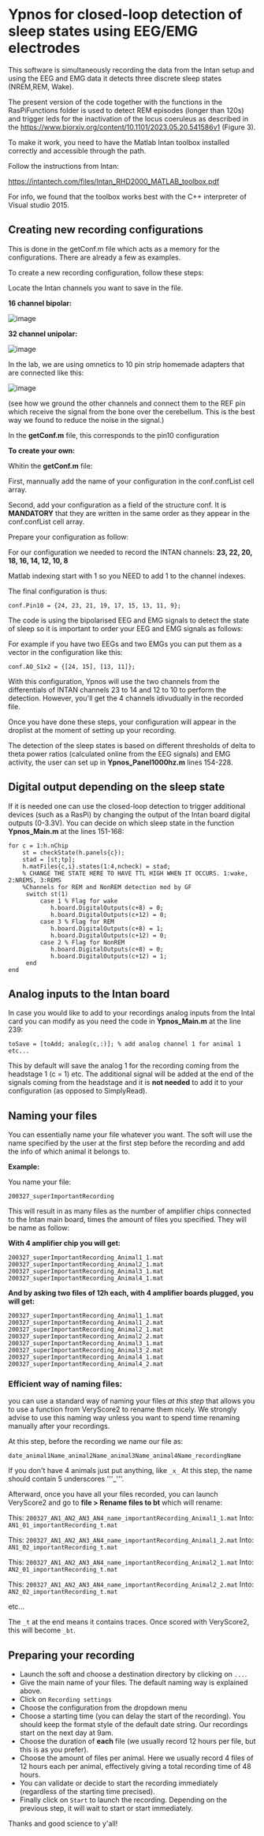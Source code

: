 # Ypnos for closed-loop detection of sleep states using EEG/EMG electrodes

This software is simultaneously recording the data from the Intan setup and using the EEG and EMG data it detects three discrete sleep states (NREM,REM, Wake).

The present version of the code together with the functions in the RasPiFunctions folder is used to detect REM episodes (longer than 120s) and trigger leds for the inactivation of the locus coeruleus as described in the 
https://www.biorxiv.org/content/10.1101/2023.05.20.541586v1 (Figure 3).

To make it work, you need to have the Matlab Intan toolbox installed correctly and accessible through the path.

Follow the instructions from Intan:

https://intantech.com/files/Intan_RHD2000_MATLAB_toolbox.pdf

For info, we found that the toolbox works best with the C++ interpreter of Visual studio 2015.


## Creating new recording configurations

This is done in the getConf.m file which acts as a memory for the configurations. There are already a few as examples.

To create a new recording configuration, follow these steps:

Locate the Intan channels you want to save in the file.

**16 channel bipolar:**

![image](https://user-images.githubusercontent.com/58259490/132471190-23b98caa-3847-404d-b8d7-799f43b01e23.png)

**32 channel unipolar:**

![image](https://user-images.githubusercontent.com/58259490/132471297-f16f5c7e-35bd-4d35-b9e0-3679d4d30373.png)

In the lab, we are using omnetics to 10 pin strip homemade adapters that are connected like this:

![image](https://user-images.githubusercontent.com/58259490/132471747-7655dc29-859c-4976-976a-c1a60160c2dc.png)

(see how we ground the other channels and connect them to the REF pin which receive the signal from the bone over the cerebellum.
This is the best way we found to reduce the noise in the signal.)


In the **getConf.m** file, this corresponds to the pin10 configuration

**To create your own:**

Whitin the **getConf.m** file:

First, mannually add the name of your configuration in the conf.confList cell array.

Second, add your configuration as a field of the structure conf. It is **MANDATORY** that they are written in the same order as they appear
in the conf.confList cell array.

Prepare your configuration as follow:

For our configuration we needed to record the INTAN channels: **23, 22, 20, 18, 16, 14, 12, 10, 8**

Matlab indexing start with 1 so you NEED to add 1 to the channel indexes.

The final configuration is thus:
```
conf.Pin10 = {24, 23, 21, 19, 17, 15, 13, 11, 9};
```
The code is using the bipolarised EEG and EMG signals to detect the state of sleep so it is important to order your EEG and EMG signals as follows:

For example if you have two EEGs and two EMGs you can put them as a vector in the configuration like this:

```
conf.AO_S1x2 = {[24, 15], [13, 11]};
```

With this configuration, Ypnos will use the two channels from the differentials of INTAN channels 23 to 14 and 12 to 10 to perform the detection. However, you'll 
get the 4 channels idivudually in the recorded file.

Once you have done these steps, your configuration will appear in the droplist at the moment of setting up your recording.

The detection of the sleep states is based on different thresholds of delta to theta power ratios (calculated online from the EEG signals) and EMG activity, the user can set up in **Ypnos_Panel1000hz.m** lines 154-228.

## Digital output depending on the sleep state

If it is needed one can use the closed-loop detection to trigger additional devices (such as a RasPi) by changing the output of the Intan board digital outputs (0-3.3V). You can decide on which sleep state in the function **Ypnos_Main.m** at the lines 151-168:

```
for c = 1:h.nChip
	st = checkState(h.panels{c});
	stad = [st;tp];
	h.matFiles{c,i}.states(1:4,ncheck) = stad;
	% CHANGE THE STATE HERE TO HAVE TTL HIGH WHEN IT OCCURS. 1:wake, 2:NREMS, 3:REMS
	%Channels for REM and NonREM detection mod by GF   
	 switch st(1)
		 case 1 % Flag for wake
			h.board.DigitalOutputs(c+8) = 0;
			h.board.DigitalOutputs(c+12) = 0;  
		 case 3 % Flag for REM
			h.board.DigitalOutputs(c+8) = 1;
			h.board.DigitalOutputs(c+12) = 0;
		 case 2 % Flag for NonREM
			h.board.DigitalOutputs(c+8) = 0;
			h.board.DigitalOutputs(c+12) = 1;      
	 end
end
```
## Analog inputs to the Intan board 

In case you would like to add to your recordings analog inputs from the Intal card you can modify as you need the code in **Ypnos_Main.m** at the line 239:

```
toSave = [toAdd; analog(c,:)]; % add analog channel 1 for animal 1 etc...

```

This by default will save the analog 1 for the recording coming from the headstage 1 (c = 1) etc. The additional signal will be added at the end of the signals coming from the headstage and it is **not needed** to add it to your configuration (as opposed to SimplyRead).

## Naming your files
You can essentially name your file whatever you want. The soft will use the name specified by the user at the first step before the recording and add the info of which animal it belongs to.

**Example:**

You name your file: 
```
200327_superImportantRecording
```

This will result in as many files as the number of amplifier chips connected to the Intan main board, times the amount of files you specified. They will be name as follow:

**With 4 amplifier chip you will get:**
```
200327_superImportantRecording_Animal1_1.mat
200327_superImportantRecording_Animal2_1.mat
200327_superImportantRecording_Animal3_1.mat
200327_superImportantRecording_Animal4_1.mat
```

**And by asking two files of 12h each, with 4 amplifier boards plugged, you will get:**
```
200327_superImportantRecording_Animal1_1.mat
200327_superImportantRecording_Animal1_2.mat
200327_superImportantRecording_Animal2_1.mat
200327_superImportantRecording_Animal2_2.mat
200327_superImportantRecording_Animal3_1.mat
200327_superImportantRecording_Animal3_2.mat
200327_superImportantRecording_Animal4_1.mat
200327_superImportantRecording_Animal4_2.mat
```

### Efficient way of naming files:
you can use a standard way of naming your files *at this step* that allows you to use a function from VeryScore2 to rename them nicely. We strongly advise to use this naming way unless you want to spend time renaming manually after your recordings.

At this step, before the recording we name our file as:

```
date_animal1Name_animal2Name_animal3Name_animal4Name_recordingName
```

If you don't have 4 animals just put anything, like ```_x_``` At this step, the name should contain 5 underscores '''_'''.

Afterward, once you have all your files recorded, you can launch VeryScore2 and go to **file > Rename files to bt** which will rename:

This: ```200327_AN1_AN2_AN3_AN4_name_importantRecording_Animal1_1.mat```
Into: ```AN1_01_importantRecording_t.mat```

This: ```200327_AN1_AN2_AN3_AN4_name_importantRecording_Animal1_2.mat```
Into: ```AN1_02_importantRecording_t.mat```

This: ```200327_AN1_AN2_AN3_AN4_name_importantRecording_Animal2_1.mat```
Into: ```AN2_01_importantRecording_t.mat```

This: ```200327_AN1_AN2_AN3_AN4_name_importantRecording_Animal2_2.mat```
Into: ```AN2_02_importantRecording_t.mat```

etc...

The ```_t``` at the end means it contains traces. Once scored with VeryScore2, this will become ```_bt```.

## Preparing your recording

- Launch the soft and choose a destination directory by clicking on ```...```.
- Give the main name of your files. The default naming way is explained above.
- Click on ```Recording settings```
- Choose the configuration from the dropdown menu
- Choose a starting time (you can delay the start of the recording). You should keep the format style of the default date string. Our recordings start on the next day at 9am.
- Choose the duration of **each** file (we usually record 12 hours per file, but this is as you prefer).
- Choose the amount of files per animal. Here we usually record 4 files of 12 hours each per animal, effectively giving a total recording time of 48 hours.
- You can validate or decide to start the recording immediately (regardless of the starting time precised).
- Finally click on ```Start``` to launch the recording. Depending on the previous step, it will wait to start or start immediately.


Thanks and good science to y'all!

